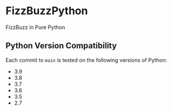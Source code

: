 # FizzBuzzPython
FizzBuzz in Pure Python

## Python Version Compatibility
Each commit to `main` is tested on the following versions of Python:
* 3.9
* 3.8
* 3.7
* 3.6
* 3.5
* 2.7
